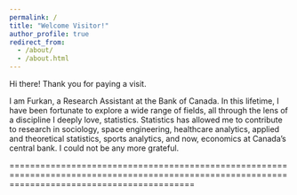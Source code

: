 ```yaml
---
permalink: /
title: "Welcome Visitor!"
author_profile: true
redirect_from: 
  - /about/
  - /about.html
---
```


Hi there! Thank you for paying a visit. 

I am Furkan, a Research Assistant at the Bank of Canada. In this lifetime, I have been fortunate to explore a wide range of fields, all through the lens of a discipline I deeply love, statistics. Statistics has allowed me to contribute to research in sociology, space engineering, healthcare analytics, applied and theoretical statistics, sports analytics, and now, economics at Canada’s central bank. I could not be any more grateful. 

================================================================================================================================================



